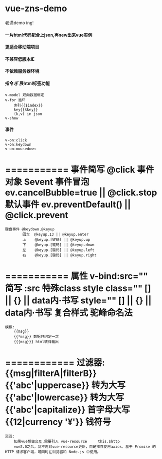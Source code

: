 # vue-zns-demo
老潇demo ing!

#### 一片html代码配合上json,再new出来vue实例
#### 更适合移动端项目
#### 不兼容低版本IE
#### 不依赖服务器环境

#### 指令:扩展html标签功能
    v-model 双向数据绑定
    v-for 循环 
        索引{{$index}} 
        key{{$key}} 
        (k,v) in json
    v-show
#### 事件
    v-on:click
    v-on:keydown
    v-on:mousedown
===========
    事件简写 @click
    事件对象 $event
    事件冒泡 ev.cancelBubble=true || @click.stop
    默认事件 ev.preventDefault() || @click.prevent
===========
    键盘事件 @keydown,@keyup
            回车  @keyup.13 || @keyup.enter
            上    @keyup.[键码] || @keyup.up
            下    @keyup.[键码] || @keyup.down
            左    @keyup.[键码] || @keyup.left
            右    @keyup.[键码] || @keyup.right
===========
    属性 v-bind:src=""
    简写 :src
    特殊class style
    class="" [] || {} || data内·书写
    style="" [] || {} || data内·书写  复合样式 驼峰命名法
============
    模板: 
        {{msg}}
        {{*msg}} 数据只绑定一次
        {{{msg}}} html转译输出
============
    过滤器:
        {{msg|filterA|filterB}} 
        {{'abc'|uppercase}} 转为大写
        {{'abc'|lowercase}} 转为大写
        {{'abc'|capitalize}} 首字母大写
        {{12|currency '¥'}} 钱符号
============
    交互:
        如果vue想做交互,需要引入 vue-resource     this.$http   
        vue2.0之后，就不再对vue-resource更新，而是推荐使用axios。基于 Promise 的 HTTP 请求客户端，可同时在浏览器和 Node.js 中使用。 
